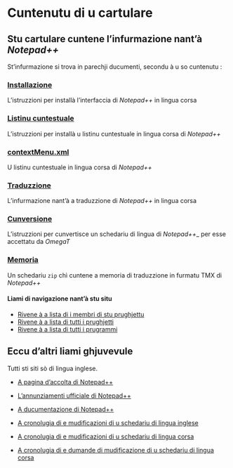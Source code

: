 # Cuntenutu di u cartulare

## Stu cartulare cuntene l’infurmazione nant’à _Notepad++_

St’infurmazione si trova in parechji ducumenti, secondu à u so cuntenutu :

### [Installazione](Installazione.md)  
L’istruzzioni per installà l’interfaccia di _Notepad++_ in lingua corsa

### [Listinu cuntestuale](Listinu%20cuntestuale.md)
L’istruzzioni per installà u listinu cuntestuale in lingua corsa di _Notepad++_

### [contextMenu.xml](contextMenu.xml)  
U listinu cuntestuale in lingua corsa di _Notepad++_

### [Traduzzione](Traduzzione.md)
L’infurmazione nant’à a traduzzione di _Notepad++_ in lingua corsa

### [Cunversione](Cunversione.md)
L’istruzzioni per cunvertisce un schedariu di lingua di _Notepad++__ per esse accettatu da _OmegaT_

### [Memoria](Memoria.zip)
Un schedariu `zip` chì cuntene a memoria di traduzzione in furmatu TMX di _Notepad++_

#### Liami di navigazione nant’à stu situ
- [Rivene à a lista di i membri di stu prughjettu](./)
- [Rivene à a lista di tutti i prughjetti](../)
- [Rivene à a lista di tutti i prugrammi](../../../../#readme)

## Eccu d’altri liami ghjuvevule
Tutti sti siti sò di lingua inglese.

- [A pagina d’accolta di Notepad++](https://notepad-plus-plus.org/)

- [L’annunziamenti ufficiale di Notepad++](https://community.notepad-plus-plus.org/category/1/announcements)

- [A ducumentazione di Notepad++](https://npp-user-manual.org/)

- [A cronolugia di e mudificazioni di u schedariu di lingua inglese](https://github.com/notepad-plus-plus/notepad-plus-plus/commits/master/PowerEditor/installer/nativeLang/english.xml)

- [A cronolugia di e mudificazioni di u schedariu di lingua corsa](https://github.com/notepad-plus-plus/notepad-plus-plus/commits/master/PowerEditor/installer/nativeLang/corsican.xml)

- [A cronolugia di e dumande di mudificazione di u schedariu di lingua corsa](https://github.com/notepad-plus-plus/notepad-plus-plus/pulls?utf8=%E2%9C%93&q=is%3Apr+corsican)

